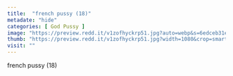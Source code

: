 ```yaml
---
title:  "french pussy (18)"
metadate: "hide"
categories: [ God Pussy ]
image: "https://preview.redd.it/v1zofhyckrp51.jpg?auto=webp&s=6edceb31ec68151e8cdf46343c1a59500da8ce78"
thumb: "https://preview.redd.it/v1zofhyckrp51.jpg?width=1080&crop=smart&auto=webp&s=643b081fc60f8e7a93b09c5c7ceaffece7c2ae39"
visit: ""
---
```

french pussy (18)
